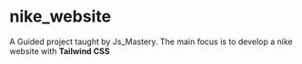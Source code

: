 # nike_website
A Guided project taught by Js_Mastery.
The main focus is to develop a nike website with **Tailwind CSS**

